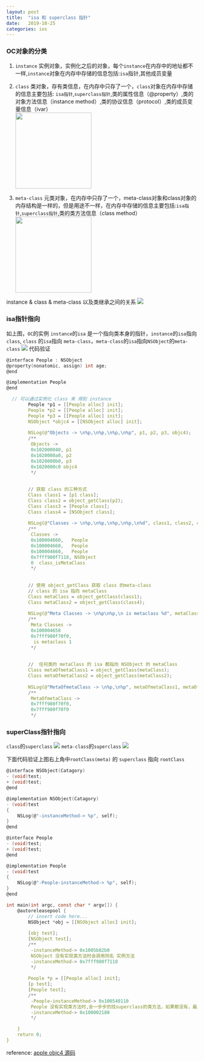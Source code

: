 ```yaml
---
layout: post
title:  "isa 和 superclass 指针"
date:   2019-10-25
categories: ios
---
```

### OC对象的分类
1. `instance` 
    实例对象，实例化之后的对象，每个`instance`在内存中的地址都不一样,`instance`对象在内存中存储的信息包括:`isa`指针,其他成员变量
2. `class`
    类对象，存有类信息，在内存中只存了一个，`class`对象在内存中存储的信息主要包括: `isa指针`,`superclass指针`,类的属性信息（@property）,类的对象方法信息（instance method）,类的协议信息（protocol）,类的成员变量信息（ivar）
    <br><img src="../resource/isaSuperclass/class.png" style="width:200px">

3. `meta-class`
    元类对象，在内存中只存了一个，meta-class对象和class对象的内存结构是一样的，但是用途不一样，在内存中存储的信息主要包括:`isa指针`,`superclass指针`,类的类方法信息（class method）
    <br><img src="../resource/isaSuperclass/meta_class.png" style="width:200px">

instance & class & meta-class 以及类继承之间的关系
![](/resource/isaSuperclass/isaclass.png)


### isa指针指向
如上图，`OC`的实例 `instance`的`isa` 是一个指向类本身的指针，`instance`的`isa`指向`class`, `class` 的`isa`指向 `meta-class`，`meta-class`的`isa`指向`NSObject`的`meta-class`
![](/resource/isaSuperclass/isa.png)
代码验证
```c
@interface People : NSObject
@property(nonatomic, assign) int age;
@end

@implementation People
@end

  // 可以通过实例化 class 来 得到 instance
        People *p1 = [[People alloc] init];
        People *p2 = [[People alloc] init];
        People *p3 = [[People alloc] init];
        NSObject *objc4 = [[NSObject alloc] init];
        
        NSLog(@"Objects -> \n%p,\n%p,\n%p,\n%p", p1, p2, p3, objc4);
        /**
         Objects ->
         0x102000040, p1
         0x1020000a0, p2
         0x1020000b0, p3
         0x1020000c0 objc4
         */
        
        
        // 获取 class 的三种方式
        Class class1 = [p1 class];
        Class class2 = object_getClass(p2);
        Class class3 = [People class];
        Class class4 = [NSObject class];
        
        NSLog(@"Classes -> \n%p,\n%p,\n%p,\n%p,\n%d", class1, class2, class3, class4, class_isMetaClass(class3));
        /**
         Classes ->
         0x100004660,   People
         0x100004660,   People
         0x100004660,   People
         0x7fff980f7118, NSObject
         0  class_isMetaClass
         */
        
        
        // 使用 object_getClass 获取 class 的meta-class
        // class 的 isa 指向 metaClass
        Class metaClass = object_getClass(class1);
        Class metaClass2 = object_getClass(class4);
        
        NSLog(@"Meta Classes -> \n%p\n%p,\n is metaclass %d", metaClass, metaClass2, class_isMetaClass(metaClass));
        /**
         Meta Classes ->
         0x100004658
         0x7fff980f70f0,
          is metaclass 1
         */
        
        
        //  任何类的 metaClass 的 isa 都指向 NSObject 的 metaClass
        Class metaOfmetaClass1 = object_getClass(metaClass);
        Class metaOfmetaClass2 = object_getClass(metaClass2);
        
        NSLog(@"MetaOfmetaClass -> \n%p,\n%p", metaOfmetaClass1, metaOfmetaClass2);
        /**
         MetaOfmetaClass ->
         0x7fff980f70f0,
         0x7fff980f70f0
         */
```

### superClass指针指向
`class`的`superclass`
![](/resource/isaSuperclass/superclass.png)
`meta-class`的`superclass`
![](/resource/isaSuperclass/meta_superclass.png)

下面代码验证上图右上角中`rootClass(meta)` 的 `superclass` 指向 `rootClass`
```c
@interface NSObject(Catagory)
- (void)test;
+ (void)test;
@end

@implementation NSObject(Catagory)
- (void)test
{
    NSLog(@"-instanceMethod-> %p", self);
}
@end

@interface People
- (void)test;
+ (void)test;
@end

@implementation People
- (void)test
{
    NSLog(@"-People-instanceMethod-> %p", self);
}
@end

int main(int argc, const char * argv[]) {
    @autoreleasepool {
        // insert code here...
        NSObject *obj = [[NSObject alloc] init];
        
        [obj test];
        [NSObject test]; 
        /**
         -instanceMethod-> 0x1005b82b0  
         NSObject 没有实现类方法时会调用同名 实例方法
         -instanceMethod-> 0x7fff980f7118
         */
        
        People *p = [[People alloc] init];
        [p test];
        [People test];
        /**
         -People-instanceMethod-> 0x100540110
         People 没有实现类方法时,会一步步的找superclass的类方法，如果都没有，最后会调用 NSObject 同名实例方法，还是没有就崩溃啦
         -instanceMethod-> 0x100002180
         */

    }
    return 0;
}
```
reference: [apple objc4 源码](https://opensource.apple.com/tarballs/objc4/)